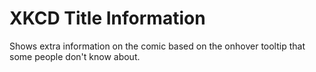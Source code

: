 # XKCD Title Information

Shows extra information on the comic based on the onhover tooltip that some people don't know about.
